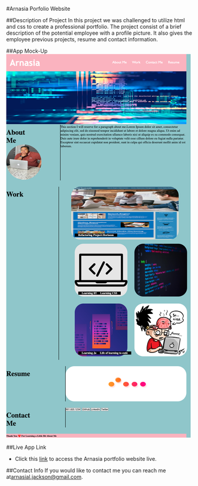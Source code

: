 #Arnasia Porfolio Website

##Description of Project
In this project we was challenged to utilize html and css to create a professional portfolio. The project consist of a brief description of the potential employee with a profile picture. It also gives the employee previous projects, resume and contact information.

##App Mock-Up
![This is a mock-up of the live Application](./css/images/_Users_arnasiajackson_gt-bootcamp_homework_portfolio-website_index.html.png)

##Live App Link
* Click this [link](https://arnasia.github.io/portfolio-website/) to access the Arnasia portfolio website live.

##Contact Info
If you would like to contact me you can reach me at[arnasial.jackson@gmail.com](arnasial.jackson@gmail.com).